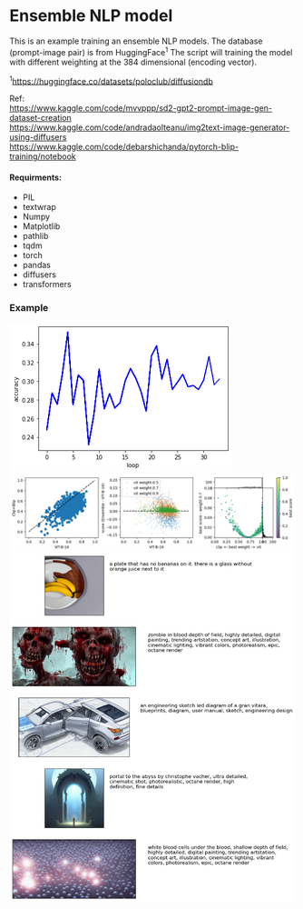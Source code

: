 # Ensemble NLP model
This is an example training an ensemble NLP models. 
The database (prompt-image pair) is from HuggingFace<sup>1</sup>
The script will training the model with different weighting at the 384 dimensional (encoding vector).

<sup>1</sup>https://huggingface.co/datasets/poloclub/diffusiondb


Ref:  
https://www.kaggle.com/code/mvvppp/sd2-gpt2-prompt-image-gen-dataset-creation  
https://www.kaggle.com/code/andradaolteanu/img2text-image-generator-using-diffusers  
https://www.kaggle.com/code/debarshichanda/pytorch-blip-training/notebook  

#### Requirments:
* PIL
* textwrap
* Numpy
* Matplotlib
* pathlib
* tqdm
* torch
* pandas
* diffusers
* transformers

### Example
![image](https://github.com/tienhaohsieh/Ensemble_NLP/blob/master/trainning.png)
![image](https://github.com/tienhaohsieh/Ensemble_NLP/blob/master/analyse.png)
![image](https://github.com/tienhaohsieh/Ensemble_NLP/blob/master/HF_example.png)
